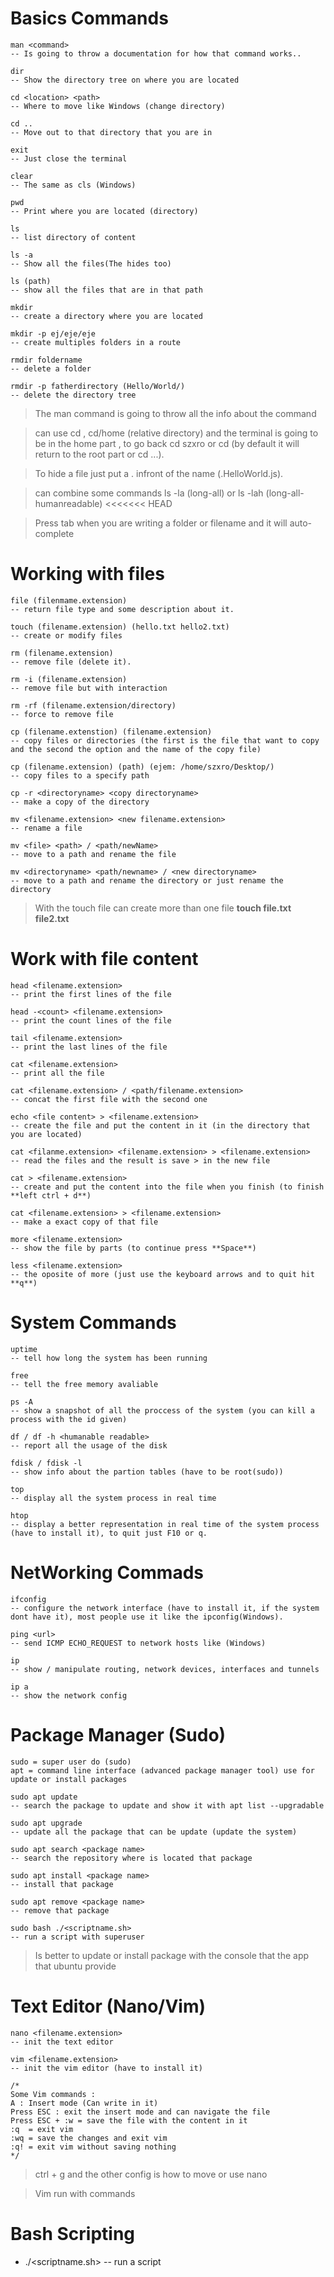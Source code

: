 # Basics Commands

```
man <command>
-- Is going to throw a documentation for how that command works..

dir
-- Show the directory tree on where you are located

cd <location> <path>
-- Where to move like Windows (change directory)

cd ..
-- Move out to that directory that you are in

exit
-- Just close the terminal

clear
-- The same as cls (Windows)

pwd
-- Print where you are located (directory)

ls
-- list directory of content

ls -a
-- Show all the files(The hides too)

ls (path)
-- show all the files that are in that path

mkdir
-- create a directory where you are located

mkdir -p ej/eje/eje
-- create multiples folders in a route

rmdir foldername
-- delete a folder

rmdir -p fatherdirectory (Hello/World/)
-- delete the directory tree
```

> The man command is going to throw all the info about the command

> can use cd , cd/home (relative directory) and the terminal is going to be in the home part , to go back cd szxro or cd (by default it will return to the root part or cd ...).

> To hide a file just put a . infront of the name (.HelloWorld.js).

> can combine some commands ls -la (long-all) or ls -lah (long-all-humanreadable)
> <<<<<<< HEAD

> Press tab when you are writing a folder or filename and it will auto-complete

# Working with files

```
file (filenmame.extension)
-- return file type and some description about it.

touch (filename.extension) (hello.txt hello2.txt)
-- create or modify files

rm (filename.extension)
-- remove file (delete it).

rm -i (filename.extension)
-- remove file but with interaction

rm -rf (filename.extension/directory)
-- force to remove file

cp (filename.extenstion) (filename.extension)
-- copy files or directories (the first is the file that want to copy and the second the option and the name of the copy file)

cp (filename.extension) (path) (ejem: /home/szxro/Desktop/)
-- copy files to a specify path

cp -r <directoryname> <copy directoryname>
-- make a copy of the directory

mv <filename.extension> <new filename.extension>
-- rename a file

mv <file> <path> / <path/newName>
-- move to a path and rename the file

mv <directoryname> <path/newname> / <new directoryname>
-- move to a path and rename the directory or just rename the directory
```

> With the touch file can create more than one file **touch file.txt file2.txt**

# Work with file content

```
head <filename.extension>
-- print the first lines of the file

head -<count> <filename.extension>
-- print the count lines of the file

tail <filename.extension>
-- print the last lines of the file

cat <filename.extension>
-- print all the file

cat <filename.extension> / <path/filename.extension>
-- concat the first file with the second one

echo <file content> > <filename.extension>
-- create the file and put the content in it (in the directory that you are located)

cat <filanme.extension> <filename.extension> > <filename.extension>
-- read the files and the result is save > in the new file

cat > <filename.extension>
-- create and put the content into the file when you finish (to finish **left ctrl + d**)

cat <filename.extension> > <filename.extension>
-- make a exact copy of that file

more <filename.extension>
-- show the file by parts (to continue press **Space**)

less <filename.extension>
-- the oposite of more (just use the keyboard arrows and to quit hit **q**)

```

# System Commands

```
uptime
-- tell how long the system has been running

free
-- tell the free memory avaliable

ps -A
-- show a snapshot of all the proccess of the system (you can kill a process with the id given)

df / df -h <humanable readable>
-- report all the usage of the disk

fdisk / fdisk -l
-- show info about the partion tables (have to be root(sudo))

top
-- display all the system process in real time

htop
-- display a better representation in real time of the system process (have to install it), to quit just F10 or q.

```

# NetWorking Commads

```
ifconfig
-- configure the network interface (have to install it, if the system dont have it), most people use it like the ipconfig(Windows).

ping <url>
-- send ICMP ECHO_REQUEST to network hosts like (Windows)

ip
-- show / manipulate routing, network devices, interfaces and tunnels

ip a
-- show the network config
```

# Package Manager (Sudo)

```
sudo = super user do (sudo)
apt = command line interface (advanced package manager tool) use for update or install packages

sudo apt update
-- search the package to update and show it with apt list --upgradable

sudo apt upgrade
-- update all the package that can be update (update the system)

sudo apt search <package name>
-- search the repository where is located that package

sudo apt install <package name>
-- install that package

sudo apt remove <package name>
-- remove that package

sudo bash ./<scriptname.sh>
-- run a script with superuser 
```

> Is better to update or install package with the console that the app that ubuntu provide

# Text Editor (Nano/Vim)

```
nano <filename.extension>
-- init the text editor

vim <filename.extension>
-- init the vim editor (have to install it)

/*
Some Vim commands :
A : Insert mode (Can write in it)
Press ESC : exit the insert mode and can navigate the file
Press ESC + :w = save the file with the content in it
:q  = exit vim
:wq = save the changes and exit vim
:q! = exit vim without saving nothing
*/
```

> ctrl + g and the other config is how to move or use nano

> Vim run with commands

# Bash Scripting
- ./<scriptname.sh>
-- run a script
